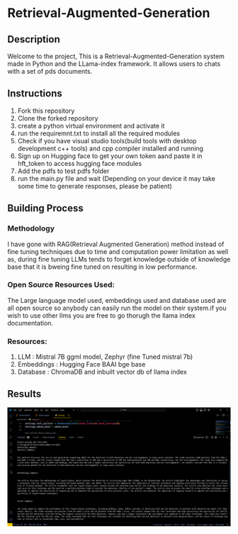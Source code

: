 # Retrieval-Augmented-Generation

## Description
Welcome to the project, This is a  Retrieval-Augmented-Generation system made in Python and the LLama-index framework. It allows users to chats with a set of pds documents.

## Instructions
1. Fork this repository
2. Clone the forked repository
3. create a python virtual environment and activate it
4. run the requiremnt.txt to install all the required modules
5. Check if you have visual studio tools(build tools with desktop development c++ tools) and cpp compiler installed and running
6. Sign up on Hugging face to get your own token aand paste it in  hft_token to access hugging face modules
7. Add the pdfs to test pdfs folder
8. run the main.py file and wait (Depending on your device it may take some time to generate responses, please be patient)


## Building Process 

### Methodology
I have gone with RAG(Retrieval Augmented Generation) method instead of fine tuning techniques due to time and computation power limitation as well as, during fine tuning LLMs tends to forget knowledge outside of knowledge base that it is bweing fine tuned on resulting in low performance. 

### Open Source Resources Used:
The Large language model used, embeddings used and database used are all open source so anybody can easily run the model on their system.if you wish to use other llms you are free to go thorugh the llama index documentation.

### Resources:
1. LLM : Mistral 7B ggml model, Zephyr (fine Tuned mistral 7b)
2. Embeddings : Hugging Face BAAI bge base
3. Database : ChromaDB and inbuilt vector db of llama index 

## Results
![image](results.png)


